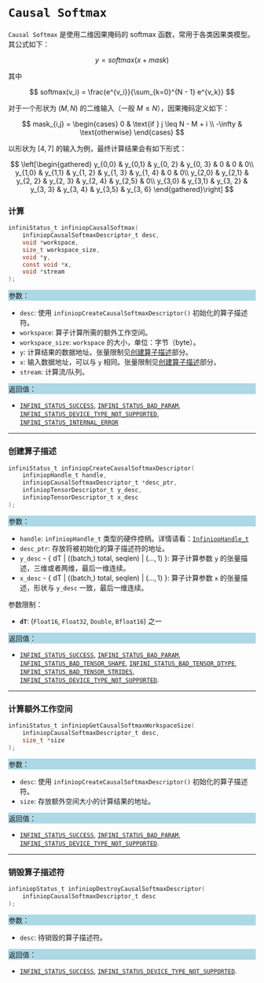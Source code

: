 
# `Causal Softmax`

`Causal Softmax` 是使用二维因果掩码的 softmax 函数，常用于各类因果类模型。其公式如下：

$$ y = softmax(x + mask) $$

其中

$$ softmax(v_i) = \frac{e^{v_i}}{\sum_{k=0}^{N - 1} e^{v_k}} $$

对于一个形状为 $(M,N)$ 的二维输入（一般 $M\leq N$），因果掩码定义如下：

$$
mask_{i,j} =
\begin{cases}
0 & \text{if } j \leq N - M + i \\
-\infty & \text{otherwise}
\end{cases}
$$

以形状为 $[4, 7]$ 的输入为例，最终计算结果会有如下形式：

$$ \left[\begin{gathered}
     y_{0,0} & y_{0,1} & y_{0, 2} & y_{0, 3} & 0 & 0 & 0\\
     y_{1,0} & y_{1,1} & y_{1, 2} & y_{1, 3} & y_{1, 4} & 0 & 0\\
     y_{2,0} & y_{2,1} & y_{2, 2} & y_{2, 3} & y_{2, 4} & y_{2,5} & 0\\
     y_{3,0} & y_{3,1} & y_{3, 2} & y_{3, 3} & y_{3, 4} & y_{3,5} & y_{3, 6}
    \end{gathered}\right] $$

### 计算

```c
infiniStatus_t infiniopCausalSoftmax(
    infiniopCausalSoftmaxDescriptor_t desc,
    void *workspace,
    size_t workspace_size,
    void *y,
    const void *x,
    void *stream
);
```
<div style="background-color: lightblue; padding: 1px;"> 参数： </div>

 - `desc`: 使用 `infiniopCreateCausalSoftmaxDescriptor()` 初始化的算子描述符。
 - `workspace`: 算子计算所需的额外工作空间。
 - `workspace_size`: `workspace` 的大小，单位：字节（byte）。
 - `y`: 计算结果的数据地址。张量限制见[创建算子描述](#创建算子描述)部分。
 - `x`: 输入数据地址，可以与 `y` 相同。张量限制见[创建算子描述](#创建算子描述)部分。
 - `stream`: 计算流/队列。

<div style="background-color: lightblue; padding: 1px;">  返回值：</div>

 - [`INFINI_STATUS_SUCCESS`], [`INFINI_STATUS_BAD_PARAM`], [`INFINI_STATUS_DEVICE_TYPE_NOT_SUPPORTED`], [`INFINI_STATUS_INTERNAL_ERROR`]

---

### 创建算子描述

```c
infiniStatus_t infiniopCreateCausalSoftmaxDescriptor(
    infiniopHandle_t handle,
    infiniopCausalSoftmaxDescriptor_t *desc_ptr,  
    infiniopTensorDescriptor_t y_desc,
    infiniopTensorDescriptor_t x_desc
);
```
<div style="background-color: lightblue; padding: 1px;"> 参数：</div>

 - `handle`: `infiniopHandle_t` 类型的硬件控柄。详情请看：[`InfiniopHandle_t`]
 - `desc_ptr`: 存放将被初始化的算子描述符的地址。
 - `y_desc` - { dT | ((batch,) total, seqlen) | ($\ldots,1$) }:
     算子计算参数 `y` 的张量描述，三维或者两维，最后一维连续。
 - `x_desc` - { dT | ((batch,) total, seqlen) | ($\ldots,1$) }:
     算子计算参数 `x` 的张量描述，形状与 `y_desc` 一致，最后一维连续。

参数限制：

 - **`dT`**:  (`Float16`, `Float32`, `Double`, `Bfloat16`) 之一

<div style="background-color: lightblue; padding: 1px;"> 返回值：</div>

 - [`INFINI_STATUS_SUCCESS`], [`INFINI_STATUS_BAD_PARAM`],  [`INFINI_STATUS_BAD_TENSOR_SHAPE`], [`INFINI_STATUS_BAD_TENSOR_DTYPE`], [`INFINI_STATUS_BAD_TENSOR_STRIDES`], [`INFINI_STATUS_DEVICE_TYPE_NOT_SUPPORTED`].

---

### 计算额外工作空间

```c
infiniStatus_t infiniopGetCausalSoftmaxWorkspaceSize(
    infiniopCausalSoftmaxDescriptor_t desc,
    size_t *size
);
```
<div style="background-color: lightblue; padding: 1px;"> 参数：</div>

 - `desc`: 使用 `infiniopCreateCausalSoftmaxDescriptor()` 初始化的算子描述符。
 - `size`: 存放额外空间大小的计算结果的地址。

<div style="background-color: lightblue; padding: 1px;"> 返回值：</div>

 - [`INFINI_STATUS_SUCCESS`], [`INFINI_STATUS_BAD_PARAM`], [`INFINI_STATUS_DEVICE_TYPE_NOT_SUPPORTED`].

---

### 销毁算子描述符

```c
infiniopStatus_t infiniopDestroyCausalSoftmaxDescriptor(
    infiniopCausalSoftmaxDescriptor_t desc
);
```

<div style="background-color: lightblue; padding: 1px;"> 参数： </div>

 - `desc`: 待销毁的算子描述符。

<div style="background-color: lightblue; padding: 1px;"> 返回值： </div>

 - [`INFINI_STATUS_SUCCESS`], [`INFINI_STATUS_DEVICE_TYPE_NOT_SUPPORTED`].

<!-- 链接 -->
[`InfiniopHandle_t`]: /infiniop/handle/README.md

[`INFINI_STATUS_SUCCESS`]: /common/status/README.md#INFINI_STATUS_SUCCESS
[`INFINI_STATUS_BAD_PARAM`]: /common/status/README.md#INFINI_STATUS_BAD_PARAM
[`INFINI_STATUS_INSUFFICIENT_WORKSPACE`]: /common/status/README.md#INFINI_STATUS_INSUFFICIENT_WORKSPACE
[`INFINI_STATUS_DEVICE_TYPE_NOT_SUPPORTED`]: /common/status/README.md#INFINI_STATUS_DEVICE_TYPE_NOT_SUPPORTED
[`INFINI_STATUS_INTERNAL_ERROR`]: /common/status/README.md#INFINI_STATUS_INTERNAL_ERROR
[`INFINI_STATUS_BAD_TENSOR_SHAPE`]: /common/status/README.md#INFINI_STATUS_BAD_TENSOR_SHAPE
[`INFINI_STATUS_BAD_TENSOR_DTYPE`]: /common/status/README.md#INFINI_STATUS_BAD_TENSOR_DTYPE
[`INFINI_STATUS_BAD_TENSOR_STRIDES`]: /common/status/README.md#INFINI_STATUS_BAD_TENSOR_STRIDES
